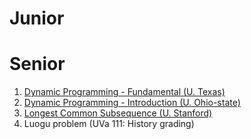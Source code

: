 # Junior

# Senior
1. [Dynamic Programming - Fundamental (U. Texas)](https://www.cs.utexas.edu/~scottm/cs314/handouts/slides/Topic25DynamicProgramming.pdf)
2. [Dynamic Programming - Introduction (U. Ohio-state)](http://www.cse.ohio-state.edu/~crawfis/cse680/Slides/CSE680-10DynamicProg.pptx)
3. [Longest Common Subsequence (U. Stanford)](http://web.stanford.edu/class/archive/cs/cs161/cs161.1182/Lectures/Lecture13/Lecture13-compressed.pdf)
3. Luogu problem (UVa 111: History grading)
